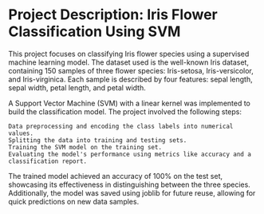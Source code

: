 # Project Description: Iris Flower Classification Using SVM

This project focuses on classifying Iris flower species using a supervised machine learning model. The dataset used is the well-known Iris dataset, containing 150 samples of three flower species: Iris-setosa, Iris-versicolor, and Iris-virginica. Each sample is described by four features: sepal length, sepal width, petal length, and petal width.

A Support Vector Machine (SVM) with a linear kernel was implemented to build the classification model. The project involved the following steps:

    Data preprocessing and encoding the class labels into numerical values.
    Splitting the data into training and testing sets.
    Training the SVM model on the training set.
    Evaluating the model's performance using metrics like accuracy and a classification report.

The trained model achieved an accuracy of 100% on the test set, showcasing its effectiveness in distinguishing between the three species. Additionally, the model was saved using joblib for future reuse, allowing for quick predictions on new data samples.
